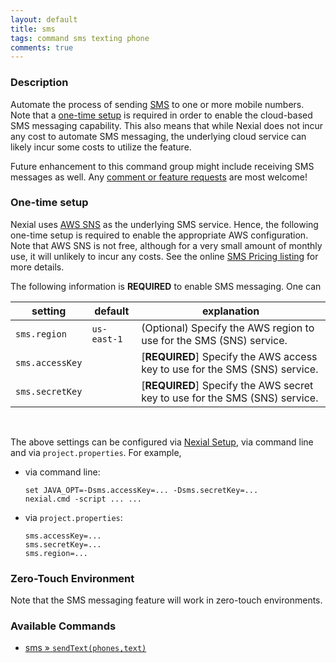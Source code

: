```yaml
---
layout: default
title: sms
tags: command sms texting phone
comments: true
---
```



### Description
Automate the process of sending 
<a href="https://en.wikipedia.org/wiki/SMS" class="external-link" target="_nexial_link">SMS</a> to one or more mobile
numbers. Note that a [one-time setup](#one-time-setup) is required in order to enable the cloud-based SMS messaging 
capability. This also means that while Nexial does not incur any cost to automate SMS messaging, the
underlying cloud service can likely incur some costs to utilize the feature.

Future enhancement to this command group might include receiving SMS messages as well. Any 
<a href="https://github.com/nexiality/nexial-core/issues/new/choose" class="external-link" target="nexial_target">
comment or feature requests</a> are most welcome!


### One-time setup
Nexial uses <a href="https://aws.amazon.com/sns/" class="external-link" target="nexial_external">AWS SNS</a> as the 
underlying SMS service. Hence, the following one-time setup is required to enable the appropriate AWS configuration. 
Note that AWS SNS is not free, although for a very small amount of monthly use, it will unlikely to incur any costs. See the online
<a href="https://aws.amazon.com/sns/sms-pricing/" class="external_link" target="nexial_external">SMS Pricing listing</a>
for more details.

The following information is **REQUIRED** to enable SMS messaging.  One can 

| setting          | default     | explanation |
|------------------|-------------|-------------|
| `sms.region`     | `us-east-1` | (Optional) Specify the AWS region to use for the SMS (SNS) service. |
| `sms.accessKey`  |             | [**REQUIRED**] Specify the AWS access key to use for the SMS (SNS) service. |
| `sms.secretKey`  |             | [**REQUIRED**] Specify the AWS secret key to use for the SMS (SNS) service. |

<br/>

The above settings can be configured via [Nexial Setup](../../userguide/BatchFiles#nexial-setup.cmd-/-nexial-setup.sh),
via command line and via `project.properties`. For example,

- via command line:
  ```batch
  set JAVA_OPT=-Dsms.accessKey=... -Dsms.secretKey=...
  nexial.cmd -script ... ...
  ```
- via `project.properties`:
  ```properties
  sms.accessKey=...
  sms.secretKey=...
  sms.region=...
  ```


### Zero-Touch Environment
Note that the SMS messaging feature will work in zero-touch environments.


### Available Commands
- [sms &raquo; `sendText(phones,text)`](sendText(phones,text))
